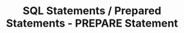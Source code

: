 <link rel="stylesheet" href="https://cdn.jsdelivr.net/npm/bootstrap-icons@1.5.0/font/bootstrap-icons.css">
<link rel="stylesheet" href="../../../source.css">

<h1 style="text-align:center">SQL Statements / Prepared Statements - PREPARE Statement</h1>

